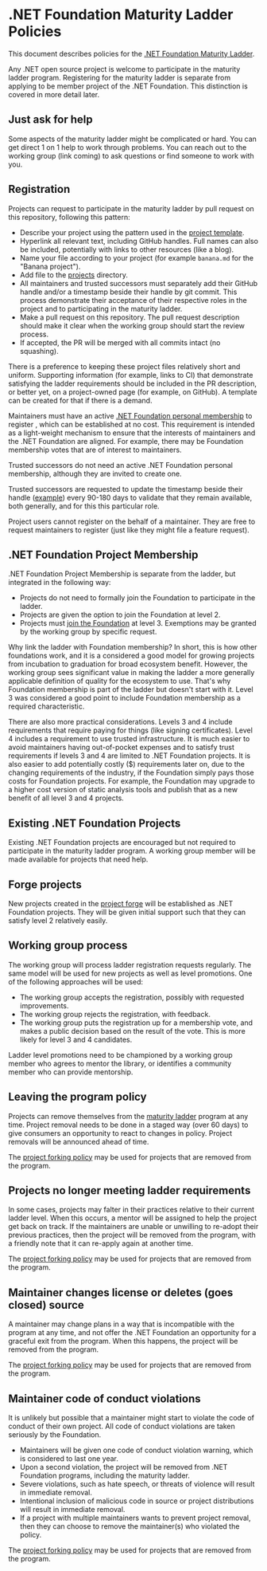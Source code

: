# .NET Foundation Maturity Ladder Policies

This document describes policies for the [.NET Foundation Maturity Ladder](maturity-ladder.md).

Any .NET open source project is welcome to participate in the maturity ladder program. Registering for the maturity ladder is separate from applying to be member project of the .NET Foundation. This distinction is covered in more detail later.

## Just ask for help

Some aspects of the maturity ladder might be complicated or hard. You can get direct 1 on 1 help to work through problems. You can reach out to the working group (link coming) to ask questions or find someone to work with you.

## Registration

Projects can request to participate in the maturity ladder by pull request on this repository, following this pattern:

* Describe your project using the pattern used in the [project template](projects/_sample.md).
* Hyperlink all relevant text, including GitHub handles. Full names can also be included, potentially with links to other resources (like a blog).
* Name your file according to your project (for example `banana.md` for the "Banana project").
* Add file to the [projects](https://github.com/dotnet/foundation/tree/master/projects) directory.
* All maintainers and trusted successors must separately add their GitHub handle and/or a timestamp beside their handle by git commit. This process demonstrate their acceptance of their respective roles in the project and to participating in the maturity ladder.
* Make a pull request on this repository. The pull request description should make it clear when the working group should start the review process.
* If accepted, the PR will be merged with all commits intact (no squashing).

There is a preference to keeping these project files relatively short and uniform. Supporting information (for example, links to CI) that demonstrate satisfying the ladder requirements should be included in the PR description, or better yet, on a project-owned page (for example, on GitHub). A template can be created for that if there is a demand.

Maintainers must have an active [.NET Foundation personal membership](https://dotnetfoundation.org/become-a-member) to register , which can be established at no cost. This requirement is intended as a light-weight mechanism to ensure that the interests of maintainers and the .NET Foundation are aligned. For example, there may be Foundation membership votes that are of interest to maintainers.

Trusted successors do not need an active .NET Foundation personal membership, although they are invited to create one.

Trusted successors are requested to update the timestamp beside their handle ([example](projects/_sample.md#trusted-successors)) every 90-180 days to validate that they remain available, both generally, and for this this particular role.

Project users cannot register on the behalf of a maintainer. They are free to request maintainers to register (just like they might file a feature request).

## .NET Foundation Project Membership

.NET Foundation Project Membership is separate from the ladder, but integrated in the following way:

* Projects do not need to formally join the Foundation to participate in the ladder.
* Projects are given the option to join the Foundation at level 2.
* Projects must [join the Foundation](https://github.com/dotnet/foundation/blob/master/guidance/new-projects.md) at level 3. Exemptions may be granted by the working group by specific request.

Why link the ladder with Foundation membership? In short, this is how other foundations work, and it is a considered a good model for growing projects from incubation to graduation for broad ecosystem benefit. However, the working group sees significant value in making the ladder a more generally applicable definition of quality for the ecosystem to use. That's why Foundation membership is part of the ladder but doesn't start with it. Level 3 was considered a good point to include Foundation membership as a required characteristic.

There are also more practical considerations. Levels 3 and 4 include requirements that require paying for things (like signing certificates). Level 4 includes a requirement to use trusted infrastructure. It is much easier to avoid maintainers having out-of-pocket expenses and to satisfy trust requirements if levels 3 and 4 are limited to .NET Foundation projects. It is also easier to add  potentially costly ($) requirements later on, due to the changing requirements of the industry, if the Foundation simply pays those costs for Foundation projects. For example, the Foundation may upgrade to a higher cost version of static analysis tools and publish that as a new benefit of all level 3 and 4 projects.

## Existing .NET Foundation Projects

Existing .NET Foundation projects are encouraged but not required to participate in the maturity ladder program. A working group member will be made available for projects that need help.

## Forge projects

New projects created in the [project forge](README.md#proposal-project-forge) will be established as .NET Foundation projects. They will be given initial support such that they can satisfy level 2 relatively easily.

## Working group process

The working group will process ladder registration requests regularly. The same model will be used for new projects as well as level promotions. One of the following approaches will be used:

* The working group accepts the registration, possibly with requested improvements.
* The working group rejects the registration, with feedback.
* The working group puts the registration up for a membership vote, and makes a public decision based on the result of the vote. This is more likely for level 3 and 4 candidates.

Ladder level promotions need to be championed by a working group member who agrees to mentor the library, or identifies a community member who can provide mentorship.

## Leaving the program policy

Projects can remove themselves from the [maturity ladder](maturity-ladder.md) program at any time. Project removal needs to be done in a staged way (over 60 days) to give consumers an opportunity to react to changes in policy. Project removals will be announced ahead of time.

The [project forking policy](project-continuation-policies.md#project-forking-policy) may be used for projects that are removed from the program.

## Projects no longer meeting ladder requirements

In some cases, projects may falter in their practices relative to their current ladder level. When this occurs, a mentor will be assigned to help the project get back on track. If the maintainers are unable or unwilling to re-adopt their previous practices, then the project will be removed from the program, with a friendly note that it can re-apply again at another time.

The [project forking policy](project-continuation-policies.md#project-forking-policy) may be used for projects that are removed from the program.

## Maintainer changes license or deletes (goes closed) source

A maintainer may change plans in a way that is incompatible with the program at any time, and not offer the .NET Foundation an opportunity for a graceful exit from the program. When this happens, the project will be removed from the program.

The [project forking policy](project-continuation-policies.md#project-forking-policy) may be used for projects that are removed from the program.

## Maintainer code of conduct violations

It is unlikely but possible that a maintainer might start to violate the code of conduct of their own project. All code of conduct violations are taken seriously by the Foundation.

* Maintainers will be given one code of conduct violation warning, which is considered to last one year.
* Upon a second violation, the project will be removed from .NET Foundation programs, including the maturity ladder.
* Severe violations, such as hate speech, or threats of violence will result in immediate removal.
* Intentional inclusion of malicious code in source or project distributions will result in immediate removal.
* If a project with multiple maintainers wants to prevent project removal, then they can choose to remove the maintainer(s) who violated the policy.

The [project forking policy](project-continuation-policies.md#project-forking-policy) may be used for projects that are removed from the program.
